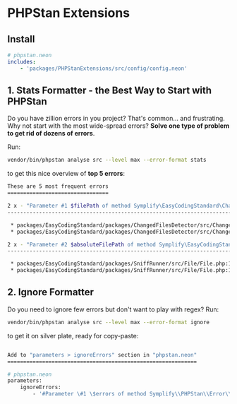 # PHPStan Extensions

## Install

```yaml
# phpstan.neon
includes:
    - 'packages/PHPStanExtensions/src/config/config.neon'
```

## 1. Stats Formatter - the Best Way to Start with PHPStan

Do you have zillion errors in you project? That's common... and frustrating. Why not start with the most wide-spread errors? **Solve one type of problem to get rid of dozens of errors**.

Run:

```bash
vendor/bin/phpstan analyse src --level max --error-format stats
```

to get this nice overview of **top 5 errors**:

```bash
These are 5 most frequent errors
================================

2 x - "Parameter #1 $filePath of method Symplify\EasyCodingStandard\ChangedFilesDetector\FileHashComputer::compute() expects string, string|false given."
---------------------------------------------------------------------------------------------------------------------------------------------------------

 * packages/EasyCodingStandard/packages/ChangedFilesDetector/src/ChangedFilesDetector.php:50
 * packages/EasyCodingStandard/packages/ChangedFilesDetector/src/ChangedFilesDetector.php:62

2 x - "Parameter #2 $absoluteFilePath of method Symplify\EasyCodingStandard\Skipper::shouldSkipCodeAndFile() expects string, string|false given."
-------------------------------------------------------------------------------------------------------------------------------------------------

 * packages/EasyCodingStandard/packages/SniffRunner/src/File/File.php:132
 * packages/EasyCodingStandard/packages/SniffRunner/src/File/File.php:145
```

## 2. Ignore Formatter

Do you need to ignore few errors but don't want to play with regex? Run:

```bash
vendor/bin/phpstan analyse src --level max --error-format ignore
```

to get it on silver plate, ready for copy-paste: 

```bash

Add to "parameters > ignoreErrors" section in "phpstan.neon"
============================================================

# phpstan.neon
parameters:
    ignoreErrors:
        - '#Parameter \#1 \$errors of method Symplify\\PHPStan\\Error\\ErrorGrouper\:\:groupErrorsToMessagesToFrequency\(\) expects array<Symplify\\EasyCodingStandard\\Error\\Error\>, array<PHPStan\\Analyser\\Error\> given#' # found 2x
```
